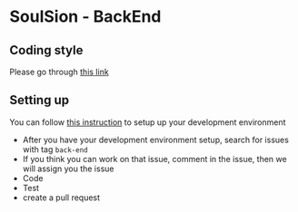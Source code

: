 # SoulSion - BackEnd

## Coding style
Please go through [this link](https://www.soulsion.com/?route=contribute_back-end)

## Setting up
You can follow [this instruction](https://www.soulsion.com/contribute-setup) to setup up your development environment

* After you have your development environment setup, search for issues with tag ```back-end```
* If you think you can work on that issue, comment in the issue, then we will assign you the issue
* Code
* Test
* create a pull request